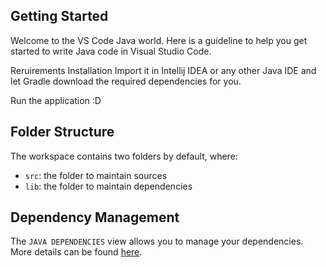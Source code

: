 ## Getting Started

Welcome to the VS Code Java world. Here is a guideline to help you get started to write Java code in Visual Studio Code.

Reruirements
Installation
Import it in Intellij IDEA or any other Java IDE and let Gradle download the required dependencies for you.

Run the application :D


## Folder Structure

The workspace contains two folders by default, where:

- `src`: the folder to maintain sources
- `lib`: the folder to maintain dependencies

## Dependency Management

The `JAVA DEPENDENCIES` view allows you to manage your dependencies. More details can be found [here](https://github.com/microsoft/vscode-java-pack/blob/master/release-notes/v0.9.0.md#work-with-jar-files-directly).
